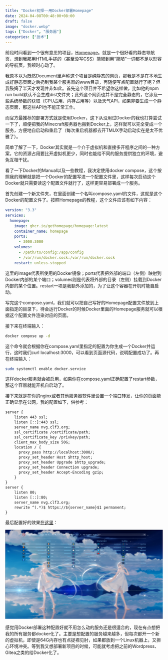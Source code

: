 ```yaml
---
title: "Docker初探——用Docker部署Homepage"
date: 2024-04-08T00:48:00+08:00
draft: false
image: "docker.webp"
tags: ["Docker", "服务器"]
categories: ["技术"]
---
```


前段时间看到一个很有意思的项目，[Homepage](https://github.com/gethomepage/homepage)。就是一个很好看的静态导航页，想到我那用HTML手搓的（甚至没写CSS）简陋到用“简陋”一词都不足以形容的导航页，我顿时心动了。

我原本以为既然Document里声称这个项目是纯静态的网页，那我是不是在本地生成好静态页面之后扔到我某个服务器的www目录，再随便写点配置就行了呢？但我鼓捣了半天才发现并非如此。首先这个项目并不希望你这样做，比如他的npm run build默认不会生成dist文件夹；此外这个网页也并不是完全静态的，它涉及一些系统参数的获取（CPU占用、内存占用等）以及天气API，如果非要生成一个静态页面，那这些API也不能正常工作。

而官方最推荐的部署方式就是使用Docker，这下从没用过Docker的我也打算尝试一下了，顺便把我的Minecraft服务器也搬到Docker上，这样就可以完全变成一个服务，方便地自启动和重启了（每次重启机器都去开TMUX手动启动实在是太不优雅了）。

简单了解了一下，Docker其实就是一个介于虚拟机和直接多开程序之间的一种方案，它的资源占用要比开虚拟机更少，同时也能给不同的服务提供独立的环境，避免互相干扰。

看了一下Docker的Manual以及一些教程，我决定使用docker compose，这个按照我的理解就是把一个Docker的配置写进一个配置文件里，这样每次启动这个Docker就只需要读这个配置文件就行了，这样更容易部署成一个服务。

首先创建一个新文件夹，在里面创建一个名叫compose.yaml的文件，这就是这个Docker的配置文件了。按照Homepage的教程，这个文件应该有如下内容：

```yaml
version: "3.3"
services:
  homepage:
    image: ghcr.io/gethomepage/homepage:latest
    container_name: homepage
    ports:
      - 3000:3000
    volumes:
      - /path/to/config:/app/config
      - /var/run/docker.sock:/var/run/docker.sock
    restart: unless-stopped
```

这里的image代表所使用的Docker镜像；ports代表把外部的端口（左侧）映射到Docker内部的某个端口；volumes则是代表将外部的目录（左侧）挂载到Docker内部的某个位置。restart一项是我额外添加的，为了让这个容器在开机时能自启动。

写完这个compose.yaml，我们就可以把自己写好的Homepage配置文件放到上面指定的目录下，待会运行Docker的时候Docker里面的Homepage服务就可以根据这个配置文件渲染对应的页面。

接下来在终端输入：

```bash
docker compose up -d
```

这个命令就会根据你在compose.yaml里指定的配置为你生成一个Docker并运行，这时我们curl localhost:3000，可以看到页面源代码，说明配置成功了。再在终端输入：

```bash
sudo systemctl enable docker.service
```

这样docker服务就会被启用，如果你在compose.yaml正确配置了restart参数，那这个容器就能开机自启动了。

接下来就是在你的nginx或者其他服务器软件里设置一个端口转发，让你的页面能正确显示在公网，我的配置如下，供参考：

```
server {
    listen 443 ssl;
    listen [::]:443 ssl;
    server_name nvg.clf3.org;
    ssl_certificate /certificate/path;
    ssl_certificate_key /privkey/path;
    client_max_body_size 50G;
    location / {
      proxy_pass http://localhost:3000/;
      proxy_set_header Host $http_host;
      proxy_set_header Upgrade $http_upgrade;
      proxy_set_header Connection upgrade;
      proxy_set_header Accept-Encoding gzip;
    }
}
server {
    listen 80;
    listen [::]:80;
    server_name nvg.clf3.org;
    rewrite ^(.*)$ https://${server_name}$1 permanent;
}
```

最后配置好的效果[在这里](https://nvg.clf3.org)：

![](docker.webp)

感觉用Docker部署这种配置好就不用怎么动的服务还是很适合的，现在有点想把我的所有服务都docker化了。主要是想配置的服务越来越多，但每次都开一个新的虚拟机，即使是64G内存也有点捉襟见肘，如果都放到一个Linux机器上，又担心环境冲突。等到我又想部署新项目的时候，可能就考虑把之前的Wordpress、Gitea之类的给Docker化了。